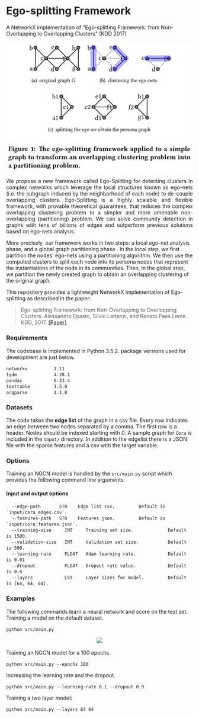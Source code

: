 Ego-splitting Framework
============================================
A NetworkX implementation of "Ego-splitting Framework: from Non-Overlapping to Overlapping Clusters" (KDD 2017)
<p align="center">
  <img width="800" src="egonet.jpg">
</p>
<p align="justify">
We propose a new framework called Ego-Splitting for detecting clusters in complex networks which leverage the local structures known as ego-nets (i.e. the subgraph induced by the neighborhood of each node) to de-couple overlapping clusters. Ego-Splitting is a highly scalable and flexible framework, with provable theoretical guarantees, that reduces the complex overlapping clustering problem to a simpler and more amenable non-overlapping (partitioning) problem. We can solve community detection in graphs with tens of billions of edges and outperform previous solutions based on ego-nets analysis.

More precisely, our framework works in two steps: a local ego-net analysis phase, and a global graph partitioning phase . In the local step, we first partition the nodes’ ego-nets using a partitioning algorithm. We then use the computed clusters to split each node into its persona nodes that represent the instantiations of the node in its communities. Then, in the global step, we partition the newly created graph to obtain an overlapping clustering of the original graph.</p>

This repository provides a lightweight NetworkX implementation of Ego-splitting as described in the paper:

> Ego-splitting Framework: from Non-Overlapping to Overlapping Clusters.
> Alessandro Epasto, Silvio Lattanzi, and Renato Paes Leme.
> KDD, 2017.
> [[Paper]](https://www.eecs.yorku.ca/course_archive/2017-18/F/6412/reading/kdd17p145.pdf)

### Requirements
The codebase is implemented in Python 3.5.2. package versions used for development are just below.
```
networkx          1.11
tqdm              4.28.1
pandas            0.23.4
texttable         1.5.0
argparse          1.1.0
```
### Datasets

The code takes the **edge list** of the graph in a csv file. Every row indicates an edge between two nodes separated by a comma. The first row is a header. Nodes should be indexed starting with 0. A sample graph for `Cora` is included in the  `input/` directory. In addition to the edgelist there is a JSON file with the sparse features and a csv with the target variable.

### Options
Training an NGCN model is handled by the `src/main.py` script which provides the following command line arguments.

#### Input and output options
```
  --edge-path       STR    Edge list csv.         Default is `input/cora_edges.csv`.
  --features-path   STR    Features json.         Default is `input/cora_features.json`.
  --training-size     INT     Training set size.             Default is 1500.
  --validation-size   INT     Validation set size.           Default is 500.
  --learning-rate     FLOAT   Adam learning rate.            Default is 0.01
  --dropout           FLOAT   Dropout rate value.            Default is 0.5
  --layers            LST     Layer sizes for model.         Default is [64, 64, 64]. 
```
### Examples
The following commands learn a neural network and score on the test set. Training a model on the default dataset.
```
python src/main.py
```
<p align="center">
<img style="float: center;" src="ngcn_run.jpg">
</p>

Training an NGCN model for a 100 epochs.
```
python src/main.py --epochs 100
```
Increasing the learning rate and the dropout.
```
python src/main.py --learning-rate 0.1 --dropout 0.9
```
Training a two layer model:
```
python src/main.py --layers 64 64
```

